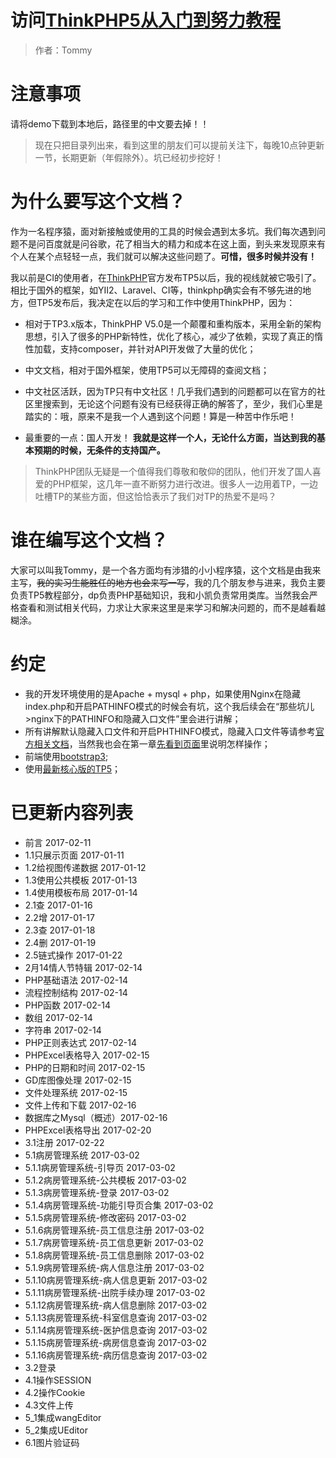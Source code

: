 
# 访问[ThinkPHP5从入门到努力教程](http://www.kancloud.cn/liuzhen153/tp5-demo)
> 作者：Tommy

# 注意事项
请将demo下载到本地后，路径里的中文要去掉！！
>  现在只把目录列出来，看到这里的朋友们可以提前关注下，每晚10点钟更新一节，长期更新（年假除外）。坑已经初步挖好！


# 为什么要写这个文档？
作为一名程序猿，面对新接触或使用的工具的时候会遇到太多坑。我们每次遇到问题不是问百度就是问谷歌，花了相当大的精力和成本在这上面，到头来发现原来有个人在某个点轻轻一点，我们就可以解决这些问题了。**可惜，很多时候并没有！**

我以前是CI的使用者，在[ThinkPHP](http://www.thinkphp.cn/)官方发布TP5以后，我的视线就被它吸引了。相比于国外的框架，如YII2、Laravel、CI等，thinkphp确实会有不够先进的地方，但TP5发布后，我决定在以后的学习和工作中使用ThinkPHP，因为：

* 相对于TP3.x版本，ThinkPHP V5.0是一个颠覆和重构版本，采用全新的架构思想，引入了很多的PHP新特性，优化了核心，减少了依赖，实现了真正的惰性加载，支持composer，并针对API开发做了大量的优化；
* 中文文档，相对于国外框架，使用TP5可以无障碍的查阅文档；
* 中文社区活跃，因为TP只有中文社区！几乎我们遇到的问题都可以在官方的社区里搜索到，无论这个问题有没有已经获得正确的解答了，至少，我们心里是踏实的：哦，原来不是我一个人遇到这个问题！算是一种苦中作乐吧！

* 最重要的一点：国人开发！
**我就是这样一个人，无论什么方面，当达到我的基本预期的时候，无条件的支持国产。**

> ThinkPHP团队无疑是一个值得我们尊敬和敬仰的团队，他们开发了国人喜爱的PHP框架，这几年一直不断努力进行改进。很多人一边用着TP，一边吐槽TP的某些方面，但这恰恰表示了我们对TP的热爱不是吗？

# 谁在编写这个文档？

大家可以叫我Tommy，是一个各方面均有涉猎的小小程序猿，这个文档是由我来主写，~~我的实习生能胜任的地方也会来写一写~~，我的几个朋友参与进来，我负主要负责TP5教程部分，dp负责PHP基础知识，我和小凯负责常用类库。当然我会严格查看和测试相关代码，力求让大家来这里是来学习和解决问题的，而不是越看越糊涂。

# 约定

* 我的开发环境使用的是Apache + mysql + php，如果使用Nginx在隐藏index.php和开启PATHINFO模式的时候会有坑，这个我后续会在“那些坑儿>nginx下的PATHINFO和隐藏入口文件”里会进行讲解；
* 所有讲解默认隐藏入口文件和开启PHTHINFO模式，隐藏入口文件等请参考[官方相关文档](http://www.kancloud.cn/manual/thinkphp5/118012)，当然我也会在第一章[先看到页面](http://www.kancloud.cn/liuzhen153/tp5-demo/259719)里说明怎样操作；
* 前端使用[bootstrap3](http://v3.bootcss.com/);
* 使用[最新核心版的TP5](http://www.thinkphp.cn/down.html)；

# 已更新内容列表

* 前言 2017-02-11
* 1.1只展示页面  2017-01-11
* 1.2给视图传递数据 2017-01-12
* 1.3使用公共模板 2017-01-13
* 1.4使用模板布局 2017-01-14
* 2.1查 2017-01-16
* 2.2增 2017-01-17
* 2.3查 2017-01-18
* 2.4删 2017-01-19
* 2.5链式操作 2017-01-22
* 2月14情人节特辑  2017-02-14
* PHP基础语法  2017-02-14
* 流程控制结构 2017-02-14
* PHP函数  2017-02-14
* 数组  2017-02-14
* 字符串  2017-02-14
* PHP正则表达式  2017-02-14
* PHPExcel表格导入 2017-02-15
* PHP的日期和时间 2017-02-15
* GD库图像处理 2017-02-15
* 文件处理系统 2017-02-15
* 文件上传和下载 2017-02-16
* 数据库之Mysql（概述）2017-02-16
* PHPExcel表格导出 2017-02-20
* 3.1注册 2017-02-22
* 5.1病房管理系统 2017-03-02
* 5.1.1病房管理系统-引导页 2017-03-02
* 5.1.2病房管理系统-公共模板 2017-03-02
* 5.1.3病房管理系统-登录 2017-03-02
* 5.1.4病房管理系统-功能引导页合集 2017-03-02
* 5.1.5病房管理系统-修改密码 2017-03-02
* 5.1.6病房管理系统-员工信息注册 2017-03-02
* 5.1.7病房管理系统-员工信息更新 2017-03-02
* 5.1.8病房管理系统-员工信息删除 2017-03-02
* 5.1.9病房管理系统-病人信息注册 2017-03-02
* 5.1.10病房管理系统-病人信息更新 2017-03-02
* 5.1.11病房管理系统-出院手续办理 2017-03-02
* 5.1.12病房管理系统-病人信息删除 2017-03-02
* 5.1.13病房管理系统-科室信息查询 2017-03-02
* 5.1.14病房管理系统-医护信息查询 2017-03-02
* 5.1.15病房管理系统-病房信息查询 2017-03-02
* 5.1.16病房管理系统-病历信息查询 2017-03-02
* 3.2登录
* 4.1操作SESSION
* 4.2操作Cookie
* 4.3文件上传
* 5_1集成wangEditor
* 5_2集成UEditor
* 6.1图片验证码
